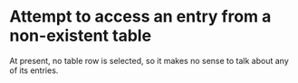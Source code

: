 # Attempt to access an entry from a non-existent table

At present, no table row is selected, so it makes no sense to talk about any of its entries.

